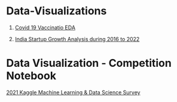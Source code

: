 # Data-Visualizations

1. [Covid 19 Vaccinatio EDA](https://github.com/SandKrish/Data-Visualizations/blob/main/eda-covid-19-vaccines.ipynb)

2. [India Startup Growth Analysis during 2016 to 2022](https://github.com/SandKrish/Data-Visualizations/blob/main/indian-startup-growth-analysis.ipynb)

# Data Visualization - Competition Notebook 
[2021 Kaggle Machine Learning & Data Science Survey](https://github.com/SandKrish/Data-Visualizations/blob/main/detailed-eda-kaggle-survey-2021.ipynb)




